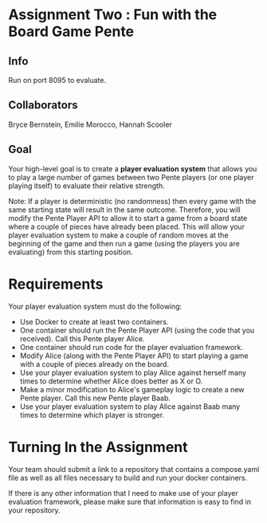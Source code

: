 # Assignment Two : Fun with the Board Game Pente 

## Info

Run on port 8095 to evaluate. 

## Collaborators

Bryce Bernstein, Emilie Morocco, Hannah Scooler

## Goal

Your high-level goal is to create a **player evaluation system** that allows you to play a large number of games between two Pente players (or one player playing itself) to evaluate their relative strength. 

Note: If a player is deterministic (no randomness) then every game with the same starting state will result in the same outcome. 
Therefore, you will modify the Pente Player API to allow it to start a game from a board state where a couple of pieces have already been placed. 
This will allow your player evaluation system to make a couple of random moves at the beginning of the game and then run a game (using the players you are evaluating) from this starting position.

# Requirements

Your player evaluation system must do the following:

- Use Docker to create at least two containers. 
- One container should run the Pente Player API (using the code that you received). Call this Pente player Alice.
- One container should run code for the player evaluation framework.
- Modify Alice (along with the Pente Player API) to start playing a game with a couple of pieces already on the board.
- Use your player evaluation system to play Alice against herself many times to determine whether Alice does better as X or O.
- Make a minor modification to Alice's gameplay logic to create a new Pente player. Call this new Pente player Baab.
- Use your player evaluation system to play Alice against Baab many times to determine which player is stronger.

# Turning In the Assignment

Your team should submit a link to a repository that contains a compose.yaml file as well as all files necessary to build and run your docker containers.

If there is any other information that I need to make use of your player evaluation framework, please make sure that information is easy to find in your repository.
